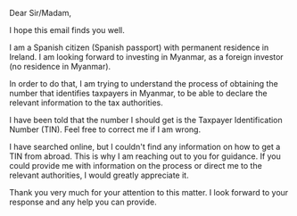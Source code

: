 Dear Sir/Madam,

I hope this email finds you well.

I am a Spanish citizen (Spanish passport) with permanent residence in Ireland. I am looking forward to investing in Myanmar, as a foreign investor (no residence in Myanmar).

In order to do that, I am trying to understand the process of obtaining the number that identifies taxpayers in Myanmar, to be able to declare the relevant information to the tax authorities.

I have been told that the number I should get is the Taxpayer Identification Number (TIN). Feel free to correct me if I am wrong.

I have searched online, but I couldn't find any information on how to get a TIN from abroad. This is why I am reaching out to you for guidance. If you could provide me with information on the process or direct me to the relevant authorities, I would greatly appreciate it.

Thank you very much for your attention to this matter. I look forward to your response and any help you can provide.